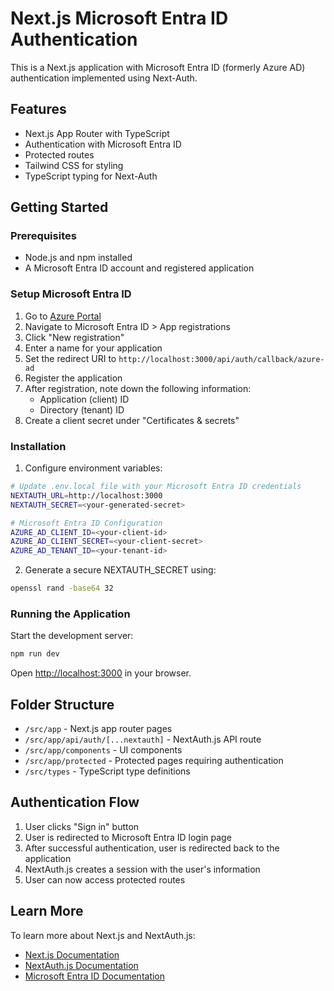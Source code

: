 # Next.js Microsoft Entra ID Authentication

This is a Next.js application with Microsoft Entra ID (formerly Azure AD) authentication implemented using Next-Auth.

## Features

- Next.js App Router with TypeScript
- Authentication with Microsoft Entra ID
- Protected routes
- Tailwind CSS for styling
- TypeScript typing for Next-Auth

## Getting Started

### Prerequisites

- Node.js and npm installed
- A Microsoft Entra ID account and registered application

### Setup Microsoft Entra ID

1. Go to [Azure Portal](https://portal.azure.com)
2. Navigate to Microsoft Entra ID > App registrations
3. Click "New registration"
4. Enter a name for your application
5. Set the redirect URI to `http://localhost:3000/api/auth/callback/azure-ad`
6. Register the application
7. After registration, note down the following information:
   - Application (client) ID
   - Directory (tenant) ID
8. Create a client secret under "Certificates & secrets"

### Installation

1. Configure environment variables:
```bash
# Update .env.local file with your Microsoft Entra ID credentials
NEXTAUTH_URL=http://localhost:3000
NEXTAUTH_SECRET=<your-generated-secret>

# Microsoft Entra ID Configuration
AZURE_AD_CLIENT_ID=<your-client-id>
AZURE_AD_CLIENT_SECRET=<your-client-secret>
AZURE_AD_TENANT_ID=<your-tenant-id>
```

2. Generate a secure NEXTAUTH_SECRET using:
```bash
openssl rand -base64 32
```

### Running the Application

Start the development server:
```bash
npm run dev
```

Open [http://localhost:3000](http://localhost:3000) in your browser.

## Folder Structure

- `/src/app` - Next.js app router pages
- `/src/app/api/auth/[...nextauth]` - NextAuth.js API route
- `/src/app/components` - UI components
- `/src/app/protected` - Protected pages requiring authentication
- `/src/types` - TypeScript type definitions

## Authentication Flow

1. User clicks "Sign in" button
2. User is redirected to Microsoft Entra ID login page
3. After successful authentication, user is redirected back to the application
4. NextAuth.js creates a session with the user's information
5. User can now access protected routes

## Learn More

To learn more about Next.js and NextAuth.js:

- [Next.js Documentation](https://nextjs.org/docs)
- [NextAuth.js Documentation](https://next-auth.js.org/)
- [Microsoft Entra ID Documentation](https://learn.microsoft.com/en-us/entra/identity/)
